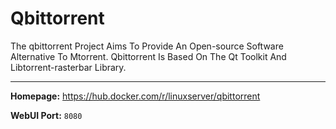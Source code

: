 # Qbittorrent

The qbittorrent Project Aims To Provide An Open-source Software Alternative To Μtorrent. Qbittorrent Is Based On The Qt Toolkit And Libtorrent-rasterbar Library.

---

**Homepage:** https://hub.docker.com/r/linuxserver/qbittorrent

**WebUI Port:** `8080`